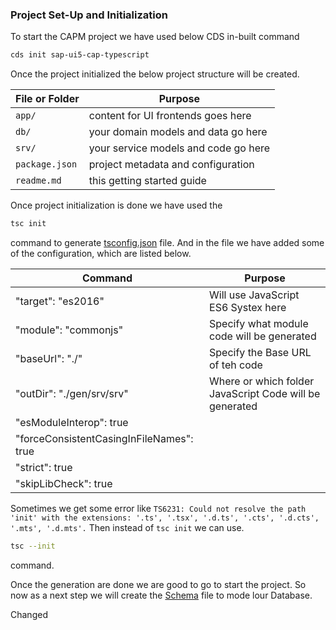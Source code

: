 ### Project Set-Up and Initialization

To start the CAPM project we have used below CDS in-built command

```sh
cds init sap-ui5-cap-typescript
```

Once the project initialized the below project structure will be created.

| File or Folder | Purpose                              |
| -------------- | ------------------------------------ |
| `app/`         | content for UI frontends goes here   |
| `db/`          | your domain models and data go here  |
| `srv/`         | your service models and code go here |
| `package.json` | project metadata and configuration   |
| `readme.md`    | this getting started guide           |

Once project initialization is done we have used the

```sh
tsc init
```

command to generate [tsconfig.json](../tsconfig.json) file. And in the file we have added some of the configuration, which are listed below.

| Command                                  | Purpose                                                 |
| ---------------------------------------- | ------------------------------------------------------- |
| "target": "es2016"                       | Will use JavaScript ES6 Systex here                     |
| "module": "commonjs"                     | Specify what module code will be generated              |
| "baseUrl": "./"                          | Specify the Base URL of teh code                        |
| "outDir": "./gen/srv/srv"                | Where or which folder JavaScript Code will be generated |
| "esModuleInterop": true                  |
| "forceConsistentCasingInFileNames": true |
| "strict": true                           |
| "skipLibCheck": true                     |

Sometimes we get some error like `TS6231: Could not resolve the path 'init' with the extensions: '.ts', '.tsx', '.d.ts', '.cts', '.d.cts', '.mts', '.d.mts'.` Then instead of `tsc init` we can use.

```sh
tsc --init
```

command.

Once the generation are done we are good to go to start the project. So now as a next step we will create the [Schema](../db/Schema.cds) file to mode lour Database.

Changed
